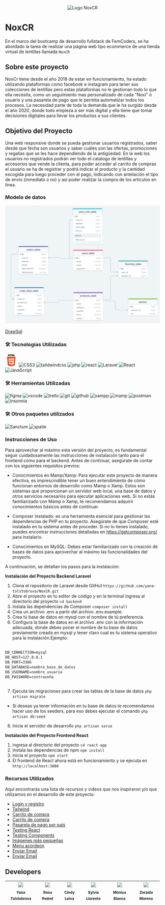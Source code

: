 <div align="center">
<img src="https://encrypted-tbn0.gstatic.com/images?q=tbn:ANd9GcRI6SlW_KVhrgX54SLFp1Rc8C3vsGmdacG8mg&usqp=CAU" alt="Logo NoxCR" width="80" height="60"/>
</div>

# NoxCR
En el marco del bootcamp de desarrollo fullstack de FemCoders, se ha abordado la tarea de realizar una página web tipo ecommerce de una tienda virtual de lentillas llamada `NoxCR`

## Sobre este proyecto
NoxCr tiene desde el año 2018 de estar en funcionamiento, ha estado utilizando plataformas como facebook e instagram para tener sus colecciones de lentillas pero estas plataformas no le gestionan todo lo que ella necesita, como un seguimiento mas personalizado de cada "Noxi" ó usuario y una pasarela de pago que le permita automatizar todos los procesos. La necesidad parte de toda la demanda que le ha surgido desde el año 2020, donde todo empieza a ser más digital y ella tiene que tomar decisiones digitales para llevar los productos a sus clientes.

## Objetivo del Proyecto
Una web responsive donde se pueda gestionar usuarios registrados, saber desde que fecha son usuarios y saber cuáles son las ofertas, promociones y regalías que se les hace dependiendo de la antigüedad. En la web los usuarios no registrados podrán ver todo el catalogo de lentillas y accesorios que vende la clienta, para poder acceder al carrito de compras el usuario se ha de registrar y podrá indicar el producto y la cantidad escogida para luego proceder con el pago, indicando con antelación el tipo de envío (inmediato o no) y así poder realizar la compra de los artículos en línea.

### Modelo de datos

<img src="./frontend/src/assets/drawSQL.png" width="900" alt="imagen del modelo de datos de sql"/>

[DrawSql](https://drawsql.app/teams/teams-noxcr/diagrams/noxcr)

### 🛠 Tecnologías Utilizadas
<div>
<img src="https://raw.githubusercontent.com/devicons/devicon/master/icons/html5/html5-original-wordmark.svg" alt="html5" width="40" height="40"/>
<img src="https://profilinator.rishav.dev/skills-assets/css3-original-wordmark.svg" alt="CSS3" height="50" />  
<img src="https://miro.medium.com/v2/resize:fit:1400/1*_6ooq0R60ba3UT5c-QVemA.png" alt="taildwindcss" width="70" height="40"/>
<img src="https://raw.githubusercontent.com/jmnote/z-icons/master/svg/php.svg" alt="php" width="40" height="40"/>
<img src="https://profilinator.rishav.dev/skills-assets/mysql-original-wordmark.svg" alt="react" width="40" height="40"/>
<img src="https://profilinator.rishav.dev/skills-assets/laravel-plain-wordmark.svg" alt="Laravel" width="40" height="40"/>
<img src="https://profilinator.rishav.dev/skills-assets/react-original-wordmark.svg" alt="React" width="40" height="40" />
<img  src="https://profilinator.rishav.dev/skills-assets/javascript-original.svg" alt="JavaScript" width="40" height="50" /> 
</div>

### 🛠 Herramientas Utilizadas
<div>
<img src="https://www.vectorlogo.zone/logos/figma/figma-icon.svg" alt="figma" width="40" height="40"/>
<img src="https://w7.pngwing.com/pngs/512/824/png-transparent-visual-studio-code-hd-logo-thumbnail.png" alt="vscode" width="40" heigth="40"/>
<img src="https://w7.pngwing.com/pngs/115/721/png-transparent-trello-social-icons-icon.png" alt="trello" width="40" heigth="40"/>
<img src="https://www.vectorlogo.zone/logos/git-scm/git-scm-icon.svg" alt="git" width="40" height="40"/>
<img src="https://cdn-icons-png.flaticon.com/512/25/25231.png" alt="github" width="40" heigth="40"/>
<img src="https://profilinator.rishav.dev/skills-assets/xampp.png" alt="xampp" width="40" height="40"/>
<img src="https://www.pngkey.com/png/detail/802-8025481_mamp-mamp-icon.png" alt="mamp" width="40" height="40"/>
<img src="https://res.cloudinary.com/postman/image/upload/t_team_logo/v1629869194/team/2893aede23f01bfcbd2319326bc96a6ed0524eba759745ed6d73405a3a8b67a8" alt="postman" width="40" height="40"/>
<img src="https://spin.atomicobject.com/wp-content/uploads/insomnia.jpg" alt="insonnia" width="60" height="40"/>
</div>

### 🛠 Otros paquetes utilizados
<div>
<img src="https://miro.medium.com/v2/resize:fit:640/0*r3O0lVqhmhgql4Co.png" alt="Sanctum" width="60" height="40"/>
<img src="https://spatie.be/images/og-image.jpg" alt="spatie" width="60" height="40"/>
</div>

### Instrucciones de Uso
Para aprovechar al máximo esta versión del proyecto, es fundamental seguir cuidadosamente las instrucciones de instalación tanto para el frontend como para el backend. Antes de continuar, asegúrate de contar con los siguientes requisitos previos:

+ Conocimientos en Mamp/Xamp: Para ejecutar este proyecto de manera efectiva, es imprescindible tener un buen entendimiento de cómo funcionan entornos de desarrollo como Mamp o Xamp. Estos son sistemas que proporcionan un servidor web local, una base de datos y otros servicios necesarios para ejecutar aplicaciones web. Si no estás familiarizado con Mamp o Xamp, te recomendamos adquirir conocimientos básicos antes de continuar.

+ Composer instalado: es una herramienta esencial para gestionar las dependencias de PHP en tu proyecto. Asegúrate de que Composer esté instalado en tu sistema antes de proceder. Si no lo tienes instalado, puedes encontrar instrucciones detalladas en https://getcomposer.org/ para instalarlo.

+ Conocimientos en MySQL: Debes estar familiarizado con la creación de bases de datos para aprovechar al máximo las funcionalidades del proyecto.

A continuación, se detallan los pasos para la instalación:

**Instalación del Proyecto Backend Laravel**
 1. Clona el repositorio de Laravel desde GitHut
 `https://github.com/yana-tolstobrova/NoxCR.git`
 2. Abre el proyecto en tu editor de código y en la terminal ingresa al directorio del proyecto
 `cd backend`
 3. Instala las dependencias de Composer
 `composer install`
 4. Crea un archivo .env a partir del archivo .env.example.
 5. Crea tú base de datos en mysql con el nombre de tú preferencia.
 6. Configura la base de datos en el archivo .env con la información adecuada, donde debes poner el nombre de tu base de datos previamente creada en mysql y tener claro cual es tu sistema operativo para la instalación.Ejemplo:
 <pre>
<code>
DB_CONNECTION=mysql
DB_HOST=127.0.0.1
DB_PORT=3306
DB_DATABASE=nombre_base_de_datos
DB_USERNAME=nombre_usuario
DB_PASSWORD=contraseña
</code>
</pre>
7. Ejecuta las migraciones para crear las tablas de la base de datos
`php artisan migrate`
  - Si deseas ya tener información en tu base de datos te recomendamos hacer uso de los seeders, para eso debes ejecutar el comando
  `php artisan db:seed`
8. Inicia el servidor de desarrollo
`php artisan serve`

**Instalación del Proyecto Frontend React**

1. ingresa al directorio del proyecto
 `cd react-app`
2. Instala las dependencias de npm
`npm install`
3. Inicia el proyecto
`npm start`
4. El frontend de React ahora está en funcionamiento y se ejecuta en 
`http://localhost:3000`

###  Recursos Utilizados

Aquí encontrarás una lista de recursos y videos que nos inspiraron y/o que utilizamos en el desarrollo de este proyecto:

- [Login y registro](www.youtube.com/watch?v=bf_3ns1Anwg)
- [Tailwind](https://tailwindcomponents.com/)
- [Carrito de compra](https://www.youtube.com/watch?v=tsdzZhVJcRU)
- [Carrito de compra](https://www.youtube.com/watch?v=rQV9aI3LLnk)
- [Pasarela de pago por país](https://comunidad.apphive.io/t/pasarelas-de-pago-disponibles-por-pais/4435)
- [Testing React](https://www.youtube.com/watch?v=bTGil8qPmXo)
- [Testing Components](https://www.youtube.com/watch?v=FjJu3hcPSCY)
- [Imágenes más pequeñas](https://squoosh.app/)
- [Menu acordeon](https://codepen.io/sahdesigndesonhos/pen/xWLxrV)
- [Enviar Email](https://www.youtube.com/watch?v=6cxODPkoTMU)
- [Enviar Email](https://www.youtube.com/watch?v=giOjirSYksg)


## Developers
  [<img src="https://avatars.githubusercontent.com/u/126439762?v=4" width=50><br><sub>Yana Tolstobrova</sub>](https://github.com/yana-tolstobrova) | [<img src="https://avatars.githubusercontent.com/u/131767553?v=4" width=150><br><sub>Rosa Pedret</sub>](https://github.com/Rosapedret2) |  [<img src="https://avatars.githubusercontent.com/u/131244871?v=4" width=150><br><sub>Cindy Leiva</sub>](https://github.com/CindyLeiva) | [<img src="https://avatars.githubusercontent.com/u/124004260?v=4" width=115><br><sub>Sylvia Llorente</sub>](https://github.com/Sylviall81)| [<img src="https://avatars.githubusercontent.com/u/107352744?v=4" width=150><br><sub>Mónica Blanco</sub>](https://github.com/mgblanco10)| [<img src="https://avatars.githubusercontent.com/u/131777684?v=4" width=150><br><sub>Zoraida Moreno</sub>](https://github.com/ZoraidaMorenoCadenas) | 
| :---: | :---: | :---: | :---: | :---: | :---: | 